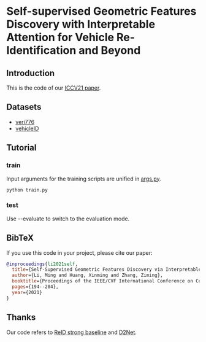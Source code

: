 # Self-supervised Geometric Features Discovery with Interpretable Attention for Vehicle Re-Identification and Beyond
## Introduction
This is the code of our [ICCV21 paper](https://openaccess.thecvf.com/content/ICCV2021/papers/Li_Self-Supervised_Geometric_Features_Discovery_via_Interpretable_Attention_for_Vehicle_Re-Identification_ICCV_2021_paper.pdf).

## Datasets
+ [veri776](https://github.com/VehicleReId/VeRidataset)
+ [vehicleID](https://pkuml.org/resources/pku-vehicleid.html)

## Tutorial
### train
Input arguments for the training scripts are unified in [args.py](./args.py).

```
python train.py
```
### test
Use --evaluate to switch to the evaluation mode.

## BibTeX
If you use this code in your project, please cite our paper:
```bibtex
@inproceedings{li2021self,
  title={Self-Supervised Geometric Features Discovery via Interpretable Attention for Vehicle Re-Identification and Beyond},
  author={Li, Ming and Huang, Xinming and Zhang, Ziming},
  booktitle={Proceedings of the IEEE/CVF International Conference on Computer Vision},
  pages={194--204},
  year={2021}
}
```

## Thanks
Our code refers to [ReID strong baseline](https://github.com/michuanhaohao/reid-strong-baseline) and [D2Net](https://github.com/mihaidusmanu/d2-net).
